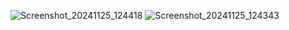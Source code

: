 ![Screenshot_20241125_124418](https://github.com/user-attachments/assets/ef45cdc6-873a-4557-beed-490c358cbdeb)
![Screenshot_20241125_124343](https://github.com/user-attachments/assets/f6cc1506-60f1-4f1a-9323-f2c7b58e1ab5)
